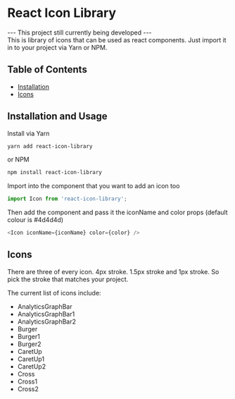 # React Icon Library
--- This project still currently being developed ---  
This is library of icons that can be used as react components. Just import it in to your project via Yarn or NPM.

## Table of Contents

- [Installation](#installation)
- [Icons](#icons)

## Installation and Usage

Install via Yarn 
```sh
yarn add react-icon-library
```
or NPM
```sh
npm install react-icon-library
```
Import into the component that you want to add an icon too
```javascript
import Icon from 'react-icon-library';
```
Then add the component and pass it the iconName and color props (default colour is #4d4d4d)
```javascript
<Icon iconName={iconName} color={color} />
```

## Icons

There are three of every icon. 4px stroke. 1.5px stroke and 1px stroke. So pick the stroke that matches your project.  

The current list of icons include:
- AnalyticsGraphBar
- AnalyticsGraphBar1
- AnalyticsGraphBar2
- Burger
- Burger1
- Burger2
- CaretUp
- CaretUp1
- CaretUp2
- Cross
- Cross1
- Cross2